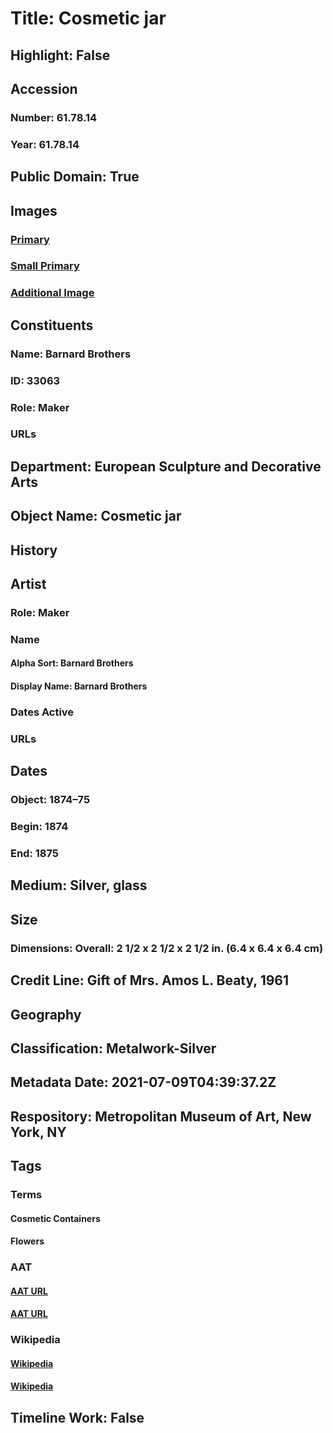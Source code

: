 # Title: Cosmetic jar
## Highlight: False
## Accession
### Number: 61.78.14
### Year: 61.78.14
## Public Domain: True
## Images
### [Primary](https://images.metmuseum.org/CRDImages/es/original/SF61_78_13,14_img1.jpg)
### [Small Primary](https://images.metmuseum.org/CRDImages/es/web-large/SF61_78_13,14_img1.jpg)
### [Additional Image](https://images.metmuseum.org/CRDImages/es/original/SF61_78_13,14_img2.jpg)
## Constituents
### Name: Barnard Brothers
### ID: 33063
### Role: Maker
### URLs
## Department: European Sculpture and Decorative Arts
## Object Name: Cosmetic jar
## History
## Artist
### Role: Maker
### Name
#### Alpha Sort: Barnard Brothers
#### Display Name: Barnard Brothers
### Dates Active
### URLs
## Dates
### Object: 1874–75
### Begin: 1874
### End: 1875
## Medium: Silver, glass
## Size
### Dimensions: Overall: 2 1/2 x 2 1/2 x 2 1/2 in. (6.4 x 6.4 x 6.4 cm)
## Credit Line: Gift of Mrs. Amos L. Beaty, 1961
## Geography
## Classification: Metalwork-Silver
## Metadata Date: 2021-07-09T04:39:37.2Z
## Respository: Metropolitan Museum of Art, New York, NY
## Tags
### Terms
#### Cosmetic Containers
#### Flowers
### AAT
#### [AAT URL](http://vocab.getty.edu/page/aat/300197583)
#### [AAT URL](http://vocab.getty.edu/page/aat/300132399)
### Wikipedia
#### [Wikipedia]()
#### [Wikipedia]()
## Timeline Work: False